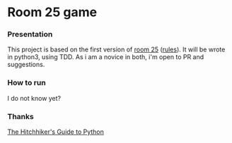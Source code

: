 # Room 25 game
### Presentation
This project is based on the first version of [room 25](https://boardgamegeek.com/boardgame/127024/room-25) ([rules](http://www.matagot.com/Essen2012/dl/ROOM25_RULES_ENGLISH.pdf)).
It will be wrote in python3, using TDD. As i am a novice in both, i'm open to PR and suggestions.

### How to run
I do not know yet?

### Thanks
[The Hitchhiker's Guide to Python](http://docs.python-guide.org/en/latest/)
